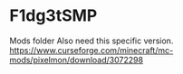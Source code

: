 # F1dg3tSMP
Mods folder
Also need this specific version.
https://www.curseforge.com/minecraft/mc-mods/pixelmon/download/3072298
